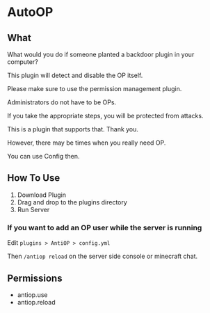 # AutoOP

## What

What would you do if someone planted a backdoor plugin in your computer?

This plugin will detect and disable the OP itself.

Please make sure to use the permission management plugin.

Administrators do not have to be OPs.

If you take the appropriate steps, you will be protected from attacks.

This is a plugin that supports that. Thank you.

However, there may be times when you really need OP.

You can use Config then.

## How To Use

1. Download Plugin
2. Drag and drop to the plugins directory
3. Run Server

### If you want to add an OP user while the server is running

Edit `plugins > AntiOP > config.yml`

Then `/antiop reload` on the server side console or minecraft chat.

## Permissions

- antiop.use
- antiop.reload

